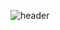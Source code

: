 ![header](https://capsule-render.vercel.app/api?type=transparent&color=auto&height=300&section=header&text=Welcome%20to%20Preznt&fontSize=90)
